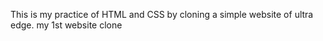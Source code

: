 This is my practice of HTML and CSS by cloning a simple website of ultra edge.
my 1st website clone
